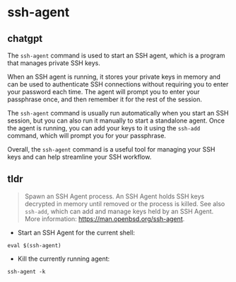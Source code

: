 # ssh-agent 
## chatgpt 
The `ssh-agent` command is used to start an SSH agent, which is a program that manages private SSH keys.

When an SSH agent is running, it stores your private keys in memory and can be used to authenticate SSH connections without requiring you to enter your password each time. The agent will prompt you to enter your passphrase once, and then remember it for the rest of the session.

The `ssh-agent` command is usually run automatically when you start an SSH session, but you can also run it manually to start a standalone agent. Once the agent is running, you can add your keys to it using the `ssh-add` command, which will prompt you for your passphrase.

Overall, the `ssh-agent` command is a useful tool for managing your SSH keys and can help streamline your SSH workflow. 

## tldr 
 
> Spawn an SSH Agent process.
> An SSH Agent holds SSH keys decrypted in memory until removed or the process is killed.
> See also `ssh-add`, which can add and manage keys held by an SSH Agent.
> More information: <https://man.openbsd.org/ssh-agent>.

- Start an SSH Agent for the current shell:

`eval $(ssh-agent)`

- Kill the currently running agent:

`ssh-agent -k`
